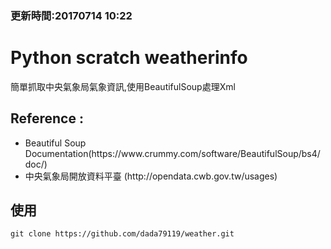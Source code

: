 ### 更新時間:20170714 10:22

# Python scratch weatherinfo

簡單抓取中央氣象局氣象資訊,使用BeautifulSoup處理Xml

## Reference :
<ul>
<li>Beautiful Soup Documentation(https://www.crummy.com/software/BeautifulSoup/bs4/doc/)</li>
<li>中央氣象局開放資料平臺 (http://opendata.cwb.gov.tw/usages)</li>
</ul>

## 使用

```
git clone https://github.com/dada79119/weather.git
```
